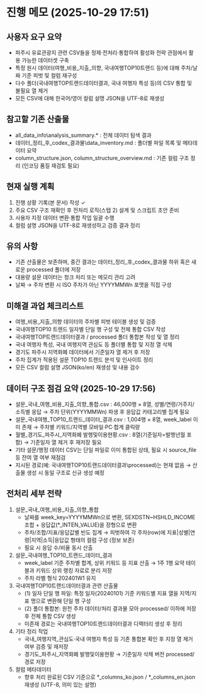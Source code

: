﻿# 진행 메모 (2025-10-29 17:51)

## 사용자 요구 요약
- 파주시 유료관광지 관련 CSV들을 정제·전처리·통합하여 활성화 전략 관점에서 활용 가능한 데이터셋 구축
- 특정 원시 데이터(여행_비용_지출_의향, 국내여행TOP10트랜드 등)에 대해 주차/날짜 기준 피벗 및 컬럼 재구성
- 다수 폴더(국내여행TOP트랜드데이터결과, 국내 여행자 특성 등)의 CSV 통합 및 불필요 열 제거
- 모든 CSV에 대해 한국어/영어 컬럼 설명 JSON을 UTF-8로 재생성

## 참고할 기존 산출물
- all_data_info\analysis_summary.* : 전체 데이터 탐색 결과
- 데이터_정리_후_codex_결과물\data_inventory.md : 폴더별 파일 목록 및 메타데이터 요약
- column_structure.json, column_structure_overview.md : 기존 컬럼 구조 정리 (인코딩 품질 재검토 필요)

## 현재 실행 계획
1. 진행 상황 기록(본 문서) 작성 ✓
2. 주요 CSV 구조 재확인 후 전처리 로직(스텝 2) 설계 및 스크립트 초안 준비
3. 사용자 지정 데이터 변환·통합 작업 일괄 수행
4. 컬럼 설명 JSON을 UTF-8로 재생성하고 검증 결과 정리

## 유의 사항
- 기존 산출물은 보존하며, 중간 결과는 데이터_정리_후_codex_결과물 하위 혹은 새로운 processed 폴더에 저장
- 대용량 설문 데이터는 청크 처리 또는 메모리 관리 고려
- 날짜 → 주차 변환 시 ISO 주차가 아닌 YYYYMMWn 포맷을 직접 구성

## 미해결 과업 체크리스트
- 여행_비용_지출_의향 데이터의 주차별 피벗 테이블 생성 및 검증
- 국내여행TOP10 트렌드 일자별 단일 행 구성 및 전체 통합 CSV 작성
- 국내여행TOP트랜드데이터결과 / processed 폴더 통합본 작성 및 열 정리
- 국내 여행자 특성, 국내 여행지역 관심도 등 폴더별 통합 및 지정 열 삭제
- 경기도 파주시 지역화폐 데이터에서 기준일자 열 제거 후 저장
- 주차 집계가 적용된 설문 TOP10 트렌드 분석 및 인사이트 정리
- 모든 CSV 컬럼 설명 JSON(ko/en) 재생성 및 내용 검수

## 데이터 구조 점검 요약 (2025-10-29 17:56)
- 설문_국내_여행_비용_지출_의향_통합.csv : 46,000행 × 8열, 성별/연령/거주지/소득별 응답 → 주차 단위(YYYYMMWn) 파생 후 응답값 카테고리별 집계 필요
- 설문_국내여행_TOP10_트랜드_데이터_결과.csv : 1,004행 × 8열, week_label 이미 존재 → 주차별 키워드/지역별 모바일·PC·합계 클릭량
- 월별_경기도_파주시_지역화폐 발행및이용현황.csv : 8열(기준일자=발행년월 포함) → 기준일자 열 제거 후 재저장 필요
- 기타 설문/행정 데이터 CSV는 단일 파일로 이미 통합된 상태, 필요 시 source_file 등 잔여 열 여부 재점검
- 지시된 경로(예: 국내여행TOP10트랜드데이터결과\processed)는 현재 없음 → 산출물 생성 시 동일 구조로 신규 생성 예정

## 전처리 세부 전략
1. 설문_국내_여행_비용_지출_의향_통합
   - 날짜를 week_key=YYYYMMWn으로 변환, SEXDSTN~HSHLD_INCOME 조합 + 응답값(*_INTEN_VALUE)을 장형으로 변환
   - 주차/조합/지표/응답값별 빈도 집계 → 피벗하여 각 주차(row)에 지표|성별|연령|지역|소득|응답값 형태의 컬럼 구성 (정보 보존)
   - 필요 시 응답 수/비율 동시 산출
2. 설문_국내여행_TOP10_트랜드_데이터_결과
   - week_label 기준 주차별 합계, 상위 키워드 등 지표 산출 → 1주 1행 요약 테이블과 키워드 상위 랭킹 자료로 분리 저장
   - 주차 라벨 형식 202401W1 유지
3. 국내여행TOP10트랜드데이터결과 관련 산출물
   - (1) 일자 단일 행 파일: 특정 일자(20240101) 기준 키워드별 지표 열을 지역/지표 명으로 변환해 단일 행 구성
   - (2) 폴더 통합본: 원천 주차 데이터/처리 결과물 모아 processed/ 이하에 저장 후 전체 통합 CSV 생성
   - 미존재 경로는 국내여행TOP10트랜드데이터결과 디렉터리 생성 후 정리
4. 기타 정리 작업
   - 국내_여행지역_관심도·국내 여행자 특성 등 기존 통합본 확인 후 지정 열 제거 여부 검증 및 재저장
   - 경기도_파주시_지역화폐 발행및이용현황 → 기준일자 삭제 버전 processed/ 경로 저장
5. 컬럼 메타데이터
   - 향후 처리 완료된 CSV 기준으로 *_columns_ko.json / *_columns_en.json 재생성 (UTF-8, 의미 있는 설명)
